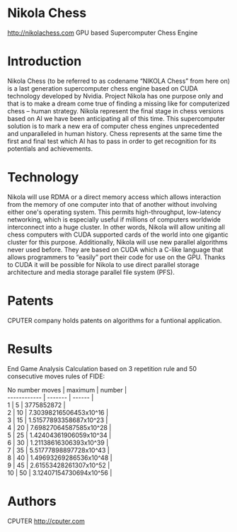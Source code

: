 Nikola Chess
============

http://nikolachess.com  GPU based Supercomputer Chess Engine


Introduction
============

Nikola Chess (to be referred to as codename “NIKOLA Chess” from here on) is a last generation supercomputer chess engine based on CUDA technology developed by Nvidia. Project Nikola has one purpose only and that is to make a dream come true of finding a missing like for computerized chess – human strategy. Nikola represent the final stage in chess versions based on AI we have been anticipating all of this time. This supercomputer solution is to mark a new era of computer chess engines unprecedented and unparalleled in human history. Chess represents at the same time the first and final test which AI has to pass in order to get recognition for its potentials and achievements. 


Technology
==========

Nikola will use RDMA or a direct memory access which allows interaction from the memory of one computer into that of another without involving either one's operating system. This permits high-throughput, low-latency networking, which is especially useful if millions of computers worldwide interconnect into a huge cluster. In other words, Nikola will allow uniting all chess computers with CUDA supported cards of the world into one gigantic cluster for this purpose. Additionally, Nikola will use new parallel algorithms never used before. They are based on CUDA which a C-like language that allows programmers to “easily” port their code for use on the GPU. Thanks to CUDA it will be possible for Nikola to use direct parallel storage architecture and media storage parallel file system (PFS).


Patents
=======

CPUTER company holds patents on algorithms for a funtional application.

Results
=======

End Game Analysis Calculation based on 3 repetition rule and 50 consecutive moves rules of FIDE:

No
number moves    |      maximum        |       number                 |                                      
------------    |      -------        |       ------                 |              
1               |     5               |      3775852872              |                                            
2               |     10              |     7.30398216506453x10^16   |                                            
3               |     15              |     1.51577893358687x10^23   |                                            
4               |     20              |     7.69827064587585x10^28   |                                            
5               |     25              |     1.42404361906059x10^34   |                                            
6               |     30              |     1.21138616306393x10^39   |                                            
7               |     35              |     5.51777898897728x10^43   |                                            
8               |     40              |     1.49693269286536x10^48   |                                            
9               |     45              |     2.61553428261307x10^52   |                                            
10              |     50              |     3.12407154730694x10^56   |

Authors
=======

CPUTER http://cputer.com
